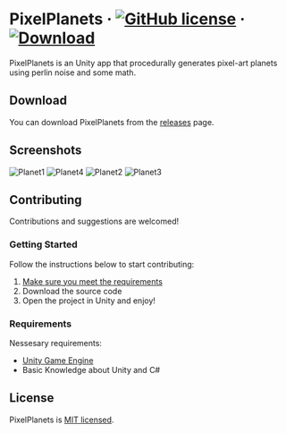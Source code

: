 # PixelPlanets &middot; [![GitHub license](https://img.shields.io/badge/license-MIT-blue.svg)](https://github.com/LendritIbrahimi/PixelPlanets/blob/main/LICENSE) &middot; [![Download](https://img.shields.io/badge/DOWNLOAD-darkgreen)](https://github.com/LendritIbrahimi/PixelPlanets/releases)

PixelPlanets is an Unity app that procedurally generates pixel-art planets using perlin noise and some math.


## Download

You can download PixelPlanets from the [releases](https://github.com/LendritIbrahimi/PixelPlanets/releases) page.


## Screenshots

![Planet1](https://drive.google.com/uc?export=view&id=1lAOW_qH2aGMRmgyuZUwbBeaQw2soj79P)
![Planet4](https://drive.google.com/uc?export=view&id=1cKV0GxTR4LdRakmW6cBJr1kqtj4PYRd5)
![Planet2](https://drive.google.com/uc?export=view&id=1YvIOYhgwXr-3ZB_FE_VgNc4X6AtuglW1)
![Planet3](https://drive.google.com/uc?export=view&id=1-4HEg_YmpH8WgQwgaXmVQPyhenbXmyur)


## Contributing

Contributions and suggestions are welcomed!

### Getting Started

Follow the instructions below to start contributing:

1. [Make sure you meet the requirements](#requirements)
2. Download the source code
3. Open the project in Unity and enjoy!

### Requirements

Nessesary requirements:

- [Unity Game Engine](https://unity3d.com)
- Basic Knowledge about Unity and C#


## License 

PixelPlanets is [MIT licensed](./LICENSE).
